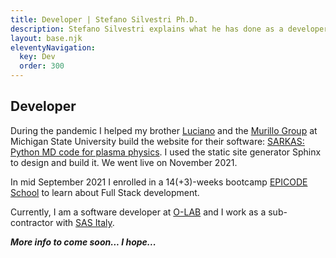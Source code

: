 ```yaml
---
title: Developer | Stefano Silvestri Ph.D.
description: Stefano Silvestri explains what he has done as a developer at OLAB.
layout: base.njk
eleventyNavigation:
  key: Dev
  order: 300
---
```


## Developer

During the pandemic I helped my brother [Luciano](https://lucianogsilvestri.github.io/) and the [Murillo Group](https://murillogroupmsu.com/) at Michigan State University build the website for their software: [SARKAS: Python MD code for plasma physics](https://murillo-group.github.io/sarkas). I used the static site generator Sphinx to design and build it. We went live on November 2021.

In mid September 2021 I enrolled in a 14(+3)-weeks bootcamp [EPICODE School](https://epicode.com) to learn about Full Stack development.

Currently, I am a software developer at [O-LAB](https://olab-studio.com) and I work as a sub-contractor with [SAS Italy](https://www.sas.com/it_it/home.html).

***More info to come soon... I hope...***